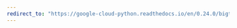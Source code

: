 ```yaml
---
redirect_to: "https://google-cloud-python.readthedocs.io/en/0.24.0/bigtable-column-family.html"
---
```

